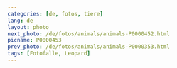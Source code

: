 ```yaml
---
categories: [de, fotos, tiere]
lang: de
layout: photo
next_photo: /de/fotos/animals/animals-P0000452.html
picname: P0000453
prev_photo: /de/fotos/animals/animals-P0000353.html
tags: [Fotofalle, Leopard]
---
```

